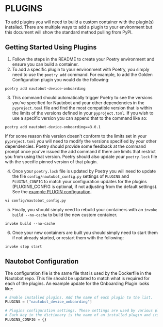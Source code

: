 # PLUGINS

To add plugins you will need to build a custom container with the plugin(s) installed.  There are multiple ways to add a plugin to your environment but this document will show the standard method pulling from PyPI.

## Getting Started Using Plugins

1. Follow the steps in the README to create your Poetry environment and ensure you can build a container.
2. To add a specific plugin to your environment with Poetry, you simply need to use the `poetry add` command. For example, to add the Golden Configuration plugin you would do the following:

```text
poetry add nautobot-device-onboarding
```

3. This command should automatically trigger Poetry to see the versions you've specified for Nautobot and your other dependencies in the `pyproject.toml` file and find the most compatible version that is within the limits of the versions defined in your `pyproject.toml`.  If you wish to use a specific version you can append that to the command like so:

```text
poetry add nautobot-device-onboarding==3.0.1
```

If for some reason this version doesn't conform to the limits set in your `pyproject.toml` you will need to modify the versions specified by your other dependencies. Poetry should provide some feedback at the command prompt once you've issued the add command if there are limits that restrict you from using that version. Poetry should also update your `poetry.lock` file with the specific pinned version of that plugin.

4. Once your `poetry.lock` file is updated by Poetry you will need to update the file `config/nautobot_config.py` settings of `PLUGINS` and `PLUGINS_CONFIG` to match your configuration updates for the plugins (PLUGINS_CONFIG is optional, if not adjusting from the default settings). See the [example PLUGIN configuration](#nautobot-configuration).

```text
vi config/nautobot_config.py
```

5. Finally, you should simply need to rebuild your containers with an `invoke build --no-cache` to build the new custom container.

```text
invoke build --no-cache
```

6. Once your new containers are built you should simply need to start them if not already started, or restart them with the following:

```text
invoke stop start
```

## Nautobot Configuration

The configuration file is the same file that is used by the Dockerfile in the Nautobot repo. This file should be updated to match what is required for each of the plugins. An example update for the Onboarding Plugin looks like:

```python
# Enable installed plugins. Add the name of each plugin to the list.
PLUGINS = ["nautobot_device_onboarding"]

# Plugins configuration settings. These settings are used by various plugins that the user may have installed.
# Each key in the dictionary is the name of an installed plugin and its value is a dictionary of settings.
PLUGINS_CONFIG = {}
```
